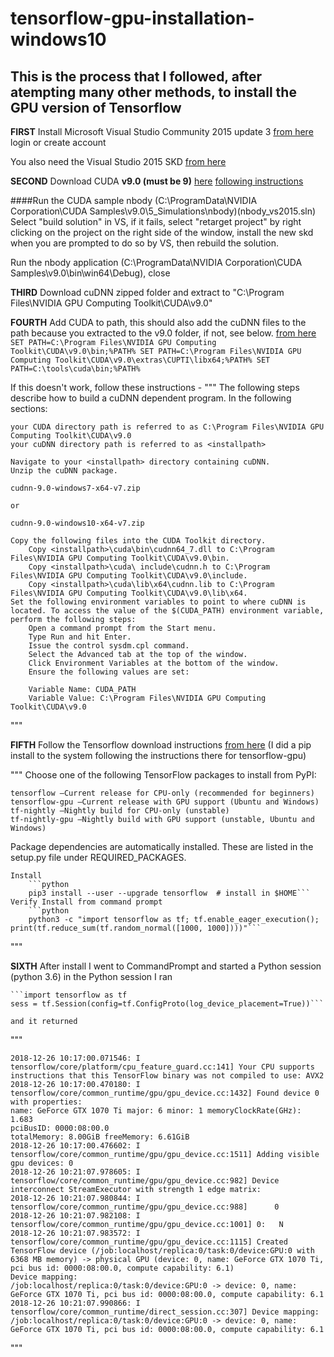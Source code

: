# tensorflow-gpu-installation-windows10
## This is the process that I followed, after atempting many other methods, to install the GPU version of Tensorflow

**FIRST** 
Install Microsoft Visual Studio Community 2015 update 3 [from here](https://my.visualstudio.com/Downloads?q=visual%20studio%202015&wt.mc_id=o~msft~vscom~older-downloads) login or create account

You also need the Visual Studio 2015 SKD [from here](https://my.visualstudio.com/Downloads?q=visual%20studio%202015&wt.mc_id=o~msft~vscom~older-downloads) 

**SECOND**
Download CUDA **v9.0 (must be 9)** [here](https://developer.nvidia.com/cuda-90-download-archive) [following instructions](file:///C:/Program%20Files/NVIDIA%20GPU%20Computing%20Toolkit/CUDA/v10.0/doc/html/cuda-quick-start-guide/index.html)

####Run the CUDA sample nbody (C:\ProgramData\NVIDIA Corporation\CUDA Samples\v9.0\5_Simulations\nbody)(nbody_vs2015.sln) 
Select "build solution" in VS, if it fails, select "retarget project" by right clicking on the project on the right side of the window, install the new skd when you are prompted to do so by VS, then rebuild the solution. 

Run the nbody application (C:\ProgramData\NVIDIA Corporation\CUDA Samples\v9.0\bin\win64\Debug), close

**THIRD**
Download cuDNN zipped folder and extract to "C:\Program Files\NVIDIA GPU Computing Toolkit\CUDA\v9.0"

**FOURTH**
Add CUDA to path, this should also add the cuDNN files to the path because you extracted to the v9.0 folder, if not, see below. [from here](https://www.tensorflow.org/install/gpu)
	```SET PATH=C:\Program Files\NVIDIA GPU Computing Toolkit\CUDA\v9.0\bin;%PATH%
	SET PATH=C:\Program Files\NVIDIA GPU Computing Toolkit\CUDA\v9.0\extras\CUPTI\libx64;%PATH%
	SET PATH=C:\tools\cuda\bin;%PATH%```

If this doesn't work, follow these instructions - 
"""
The following steps describe how to build a cuDNN dependent program. In the following sections:

    your CUDA directory path is referred to as C:\Program Files\NVIDIA GPU Computing Toolkit\CUDA\v9.0
    your cuDNN directory path is referred to as <installpath>

    Navigate to your <installpath> directory containing cuDNN.
    Unzip the cuDNN package.

    cudnn-9.0-windows7-x64-v7.zip

    or

    cudnn-9.0-windows10-x64-v7.zip

    Copy the following files into the CUDA Toolkit directory.
        Copy <installpath>\cuda\bin\cudnn64_7.dll to C:\Program Files\NVIDIA GPU Computing Toolkit\CUDA\v9.0\bin.
        Copy <installpath>\cuda\ include\cudnn.h to C:\Program Files\NVIDIA GPU Computing Toolkit\CUDA\v9.0\include.
        Copy <installpath>\cuda\lib\x64\cudnn.lib to C:\Program Files\NVIDIA GPU Computing Toolkit\CUDA\v9.0\lib\x64.
    Set the following environment variables to point to where cuDNN is located. To access the value of the $(CUDA_PATH) environment variable, perform the following steps:
        Open a command prompt from the Start menu.
        Type Run and hit Enter.
        Issue the control sysdm.cpl command.
        Select the Advanced tab at the top of the window.
        Click Environment Variables at the bottom of the window.
        Ensure the following values are set:

        Variable Name: CUDA_PATH 
        Variable Value: C:\Program Files\NVIDIA GPU Computing Toolkit\CUDA\v9.0
"""

**FIFTH** 
Follow the Tensorflow download instructions [from here](https://www.tensorflow.org/install/pip)
	(I did a pip install to the system following the instructions there for tensorflow-gpu)
	
"""
 Choose one of the following TensorFlow packages to install from PyPI:

    tensorflow —Current release for CPU-only (recommended for beginners)
    tensorflow-gpu —Current release with GPU support (Ubuntu and Windows)
    tf-nightly —Nightly build for CPU-only (unstable)
    tf-nightly-gpu —Nightly build with GPU support (unstable, Ubuntu and Windows)

Package dependencies are automatically installed. These are listed in the setup.py file under REQUIRED_PACKAGES. 

	Install
		```python
		pip3 install --user --upgrade tensorflow  # install in $HOME```
	Verify Install from command prompt
		```python
		python3 -c "import tensorflow as tf; tf.enable_eager_execution(); print(tf.reduce_sum(tf.random_normal([1000, 1000])))"```
"""

**SIXTH** 
After install I went to CommandPrompt and started a Python session (python 3.6)
	in the Python session I ran 
	
	```import tensorflow as tf
	sess = tf.Session(config=tf.ConfigProto(log_device_placement=True))```
	
	and it returned 
	
"""

	2018-12-26 10:17:00.071546: I tensorflow/core/platform/cpu_feature_guard.cc:141] Your CPU supports instructions that this TensorFlow binary was not compiled to use: AVX2
	2018-12-26 10:17:00.470180: I tensorflow/core/common_runtime/gpu/gpu_device.cc:1432] Found device 0 with properties:
	name: GeForce GTX 1070 Ti major: 6 minor: 1 memoryClockRate(GHz): 1.683
	pciBusID: 0000:08:00.0
	totalMemory: 8.00GiB freeMemory: 6.61GiB
	2018-12-26 10:17:00.476602: I tensorflow/core/common_runtime/gpu/gpu_device.cc:1511] Adding visible gpu devices: 0
	2018-12-26 10:21:07.978605: I tensorflow/core/common_runtime/gpu/gpu_device.cc:982] Device interconnect StreamExecutor with strength 1 edge matrix:
	2018-12-26 10:21:07.980844: I tensorflow/core/common_runtime/gpu/gpu_device.cc:988]      0
	2018-12-26 10:21:07.982108: I tensorflow/core/common_runtime/gpu/gpu_device.cc:1001] 0:   N
	2018-12-26 10:21:07.983572: I tensorflow/core/common_runtime/gpu/gpu_device.cc:1115] Created TensorFlow device (/job:localhost/replica:0/task:0/device:GPU:0 with 6368 MB memory) -> physical GPU (device: 0, name: GeForce GTX 1070 Ti, pci bus id: 0000:08:00.0, compute capability: 6.1)
	Device mapping:
	/job:localhost/replica:0/task:0/device:GPU:0 -> device: 0, name: GeForce GTX 1070 Ti, pci bus id: 0000:08:00.0, compute capability: 6.1
	2018-12-26 10:21:07.990866: I tensorflow/core/common_runtime/direct_session.cc:307] Device mapping:
	/job:localhost/replica:0/task:0/device:GPU:0 -> device: 0, name: GeForce GTX 1070 Ti, pci bus id: 0000:08:00.0, compute capability: 6.1	
"""
